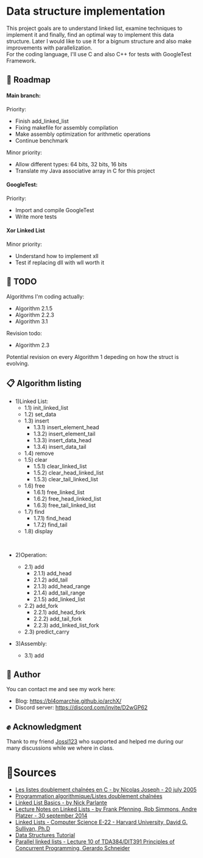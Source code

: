 # Data structure implementation

This project goals are to understand linked list, examine techniques to implement it and finally, find an optimal way to implement this data structure. Later I would like to use it for a bignum structure and also make improvements with parallelization. <br/>
For the coding language, I'll use C and also C++ for tests with GoogleTest Framework.

## 🚚  Roadmap

#### Main branch:
Priority:
- Finish add_linked_list
- Fixing makefile for assembly compilation
- Make assembly optimization for arithmetic operations
- Continue benchmark

Minor priority:
- Allow different types: 64 bits, 32 bits, 16 bits
- Translate my Java associative array in C for this project

#### GoogleTest:
Priority:
- Import and compile GoogleTest
- Write more tests

#### Xor Linked List
Minor priority:
- Understand how to implement xll
- Test if replacing dll with wll worth it

## 🚧 TODO

Algorithms I'm coding actually:
- Algorithm 2.1.5
- Algorithm 2.2.3
- Algorithm 3.1

Revision todo:
- Algorithm 2.3

Potential revision on every Algorithm 1 depeding on how the struct is evolving.

## 📋 Algorithm listing
- 1)Linked List:
    - 1.1) init_linked_list
    - 1.2) set_data
    - 1.3) insert
        - 1.3.1) insert_element_head
        - 1.3.2) insert_element_tail
        - 1.3.3) insert_data_head
        - 1.3.4) insert_data_tail
    - 1.4) remove
    - 1.5) clear
        - 1.5.1) clear_linked_list
        - 1.5.2) clear_head_linked_list
        - 1.5.3) clear_tail_linked_list
    - 1.6) free
        - 1.6.1) free_linked_list
        - 1.6.2) free_head_linked_list
        - 1.6.3) free_tail_linked_list
    - 1.7) find
        - 1.7.1) find_head
        - 1.7.2) find_tail
    - 1.8) display

<br/>

- 2)Operation:
    - 2.1) add
        - 2.1.1) add_head
        - 2.1.2) add_tail
        - 2.1.3) add_head_range
        - 2.1.4) add_tail_range
        - 2.1.5) add_linked_list
    - 2.2) add_fork
        - 2.2.1) add_head_fork
        - 2.2.2) add_tail_fork
        - 2.2.3) add_linked_list_fork
    - 2.3) predict_carry

- 3)Assembly:
    - 3.1) add


## 📣 Author
You can contact me and see my work here:

- Blog: https://bl4omarchie.github.io/archX/
- Discord server: https://discord.com/invite/D2wGP62


## ✊ Acknowledgment

Thank to my friend [Jossl123](https://github.com/Jossl123) who supported and helped me during our many discussions while we where in class.

# 🔗Sources
- [Les listes doublement chaînées en C - by Nicolas Joseph - 20 july 2005](https://nicolasj.developpez.com/articles/listedouble/#LIII-C)
- [Programmation algorithmique/Listes doublement chaînées](https://fr.wikibooks.org/wiki/Programmation_algorithmique/Listes_doublement_cha%C3%AEn%C3%A9es)
- [Linked List Basics - by Nick Parlante](http://cslibrary.stanford.edu/103/LinkedListBasics.pdf)
- [Lecture Notes on Linked Lists - by Frank Pfenning, Rob Simmons, Andre Platzer - 30 september 2014](https://www.cs.cmu.edu/~rjsimmon/15122-f14/lec/11-linkedlist.pdf)
- [Linked Lists - Computer Science E-22 - Harvard University, David G. Sullivan, Ph.D](https://cscie22.sites.fas.harvard.edu/files/lectures/04_linked_lists.pdf)
- [Data Structures Tutorial](https://www.geeksforgeeks.org/data-structures/)
- [Parallel linked lists - Lecture 10 of TDA384/DIT391 Principles of Concurrent Programming, Gerardo Schneider](https://www.cse.chalmers.se/edu/course/TDA384_LP1/files/lectures/Lecture10-parallel_lists.pdf)
